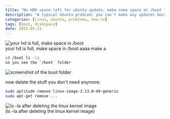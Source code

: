 ```yaml
---
title: "No HDD space left for ubuntu update, make some space at /boot "
description: "A typical Ubuntu problem: you can't make any updates because No HDD space left for ubuntu update, make some space at /boot. Here is a way that you can install again"
categories: [linux, ubuntu, problems, how-to]
tags: [boot, diskspace]
date: 2015-05-21
---
```


![your hd is full, make space in /boot](../images/no_hdd_space_left_full.png "your hd is full, make space in /boot")    
your hd is full, make space in /boot
aaaa
make a
```bash
cd /boot ls -la
so you see the `/boot` folder
```
![screenshot of the boot folder](../images/no_hdd_space_left_full_lsla.png)   

now delete the stuff you don't need anymore:
```bash
sudo aptitude remove linux-image-3.13.0-49-generic
sudo apt-get remove ...
```
![ls -la after deleting the linux kernel image](https://joergi77.files.wordpress.com/2015/05/after_deleting_linux_image.png)     
(ls -la after deleting the linux kernel image)

